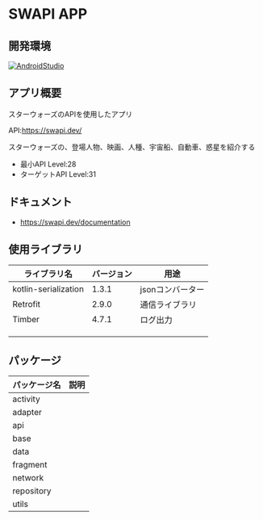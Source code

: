 # SWAPI APP

## 開発環境
[![AndroidStudio](https://img.shields.io/badge/Android%20Studio-Dolphin%20%7C%202021.3.1-blue)](https://developer.android.com/studio/)

## アプリ概要
スターウォーズのAPIを使用したアプリ

API:https://swapi.dev/

スターウォーズの、登場人物、映画、人種、宇宙船、自動車、惑星を紹介する

* 最小API Level:28
* ターゲットAPI Level:31

## ドキュメント
* https://swapi.dev/documentation

## 使用ライブラリ
|ライブラリ名|バージョン|用途|
|--|--|--|
| kotlin-serialization | 1.3.1 | jsonコンバーター |
| Retrofit | 2.9.0 | 通信ライブラリ |
| Timber | 4.7.1 | ログ出力 |
| | | |
| | | |
| | | |



## パッケージ
| パッケージ名 | 説明 |
|--|--|
| activity |  |
| adapter |  |
| api |  |
| base |  |
| data |  |
| fragment |  |
| network |  |
| repository |  |
| utils |  |
